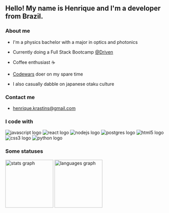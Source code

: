 <h2 align="left">Hello! My name is Henrique and I'm a developer from Brazil.</h2>

###

<h3 align="left">About me</h2>

* <p align="left">I'm a physics bachelor with a major in optics and photonics</p>
* <p align="left">Currently doing a Full Stack Bootcamp <a href="https://www.driven.com.br/">@Driven</a></p>
* <p align="left">Coffee enthusiast &#9749</p>
* <p align="left"><a href="https://www.codewars.com/users/HenriqueOkuti">Codewars</a> doer on my spare time</p>
* <p align="left">I also casually dabble on japanese otaku culture</p>

###

<h3 align="left">Contact me</h2>

* <p align="left"><a href="mailto:henrique.krastins@gmail.com">henrique.krastins@gmail.com</a></p>

###

<h3 align="left">I code with</h2>

<div align="left">
  <img src="https://img.shields.io/badge/javascript-%23323330.svg?style=for-the-badge&logo=javascript&logoColor=%23F7DF1E" alt="javascript logo"  />
  <img src="https://img.shields.io/badge/react-%2320232a.svg?style=for-the-badge&logo=react&logoColor=%2361DAFB" alt="react logo"/>
  <img src="https://img.shields.io/badge/node.js-6DA55F?style=for-the-badge&logo=node.js&logoColor=white" alt="nodejs logo"  />
  <img src="https://img.shields.io/badge/postgres-%23316192.svg?style=for-the-badge&logo=postgresql&logoColor=white" alt="postgres logo" />
  <img src="https://img.shields.io/badge/html5-%23E34F26.svg?style=for-the-badge&logo=html5&logoColor=white" alt="html5 logo"  />
  <img src="https://img.shields.io/badge/css3-%231572B6.svg?style=for-the-badge&logo=css3&logoColor=white" alt="css3 logo"  />
  <img src="https://img.shields.io/badge/python-3670A0?style=for-the-badge&logo=python&logoColor=ffdd54" alt="python logo"  />
</div>

###

<h3 align="left">Some statuses</h2>

<div align="left">
  <img src="https://github-readme-stats.vercel.app/api?hide_title=false&hide_rank=false&show_icons=true&include_all_commits=true&count_private=true&disable_animations=false&theme=dracula&locale=en&hide_border=false&username=HenriqueOkuti" height="150" alt="stats graph"  />
  <img src="https://github-readme-stats.vercel.app/api/top-langs?locale=en&hide_title=false&layout=compact&card_width=320&langs_count=5&theme=dracula&hide_border=false&username=HenriqueOkuti" height="150" alt="languages graph"  />
</div>
